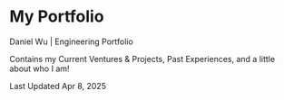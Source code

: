 # My Portfolio
Daniel Wu | Engineering Portfolio

Contains my Current Ventures & Projects, Past Experiences, and a little about who I am!

Last Updated Apr 8, 2025